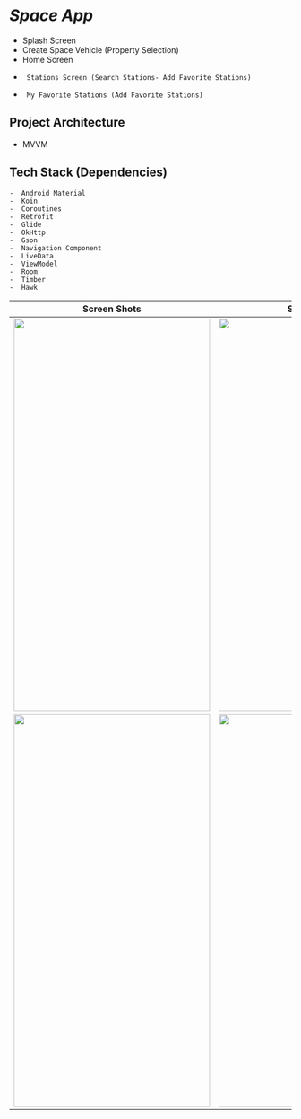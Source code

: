 

# ***Space App***

 -   Splash Screen
 -   Create Space Vehicle (Property Selection)
 -   Home Screen
   -      Stations Screen (Search Stations- Add Favorite Stations)
   -      My Favorite Stations (Add Favorite Stations)

## Project Architecture
 -  MVVM

## Tech Stack (Dependencies)
 
	-  Android Material
	-  Koin
	-  Coroutines
	-  Retrofit
	-  Glide
	-  OkHttp
	-  Gson 
	-  Navigation Component
	-  LiveData
	-  ViewModel
	-  Room
	-  Timber
	-  Hawk


Screen Shots             |  Screen Shots
:-------------------------:|:-------------------------:
<img src="https://user-images.githubusercontent.com/26148444/113523698-0d03c400-95b2-11eb-8681-d92b94d2701f.jpg" width="350" height="700"> | <img src="https://user-images.githubusercontent.com/26148444/113523700-0d9c5a80-95b2-11eb-8e91-50a919ca40ea.jpg" width="350" height="700">
<img src="https://user-images.githubusercontent.com/26148444/113523701-0ecd8780-95b2-11eb-96d0-737d8da165c1.jpg" width="350" height="700"> |<img src="https://user-images.githubusercontent.com/26148444/113523705-0ffeb480-95b2-11eb-9fcc-69afb402373e.jpg" width="350" height="700">

